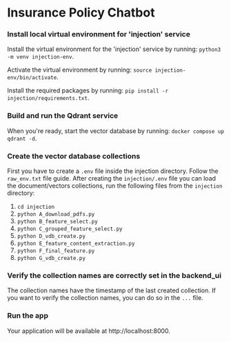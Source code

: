 # Insurance Policy Chatbot

### Install local virtual environment for 'injection' service

Install the virtual environment for the 'injection' service by running:
`python3 -m venv injection-env`.

Activate the virtual environment by running:
`source injection-env/bin/activate`.

Install the required packages by running:
`pip install -r injection/requirements.txt`.

### Build and run the Qdrant service

When you're ready, start the vector database by running:
`docker compose up qdrant -d`.


### Create the vector database collections

First you have to create a `.env` file inside the injection directory. Follow the `raw_env.txt` file guide.
After creating the `injection/.env` file you can load the document/vectors collections, run the following files from the `injection` directory:

1. `cd injection`
2. `python A_download_pdfs.py`
3. `python B_feature_select.py`
4. `python C_grouped_feature_select.py`
5. `python D_vdb_create.py`
6. `python E_feature_content_extraction.py`
7. `python F_final_feature.py`
8. `python G_vdb_create.py`


### Verify the collection names are correctly set in the backend_ui

The collection names have the timestamp of the last created collection. 
If you want to verify the collection names, you can do so in the `...` file.

### Run the app

Your application will be available at http://localhost:8000.
